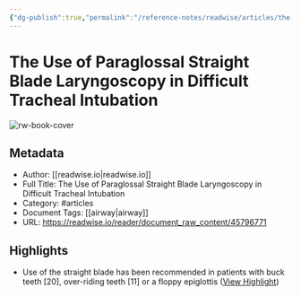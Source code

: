 ```yaml
---
{"dg-publish":true,"permalink":"/reference-notes/readwise/articles/the-use-of-paraglossal-straight-blade-laryngoscopy-in-difficult-tracheal-intubation/"}
---
```


# The Use of Paraglossal Straight Blade Laryngoscopy in Difficult Tracheal Intubation

![rw-book-cover](https://readwise-assets.s3.amazonaws.com/static/images/article1.be68295a7e40.png)

## Metadata
- Author: [[readwise.io\|readwise.io]]
- Full Title: The Use of Paraglossal Straight Blade Laryngoscopy in Difficult Tracheal Intubation
- Category: #articles
- Document Tags: [[airway\|airway]] 
- URL: https://readwise.io/reader/document_raw_content/45796771

## Highlights
- Use of the straight blade has been recommended in patients with buck teeth [20], over-riding teeth [11] or a floppy epiglottis ([View Highlight](https://read.readwise.io/read/01gxmynktd7gsvbvzjt5e6m8pb))
